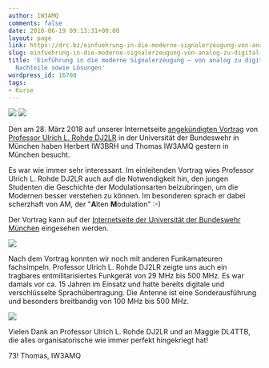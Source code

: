 ```yaml
---
author: IW3AMQ
comments: false
date: 2018-06-19 09:13:31+00:00
layout: page
link: https://drc.bz/einfuehrung-in-die-moderne-signalerzeugung-von-analog-zu-digital-vor-und-nachteile-sowie-loesungen-2/
slug: einfuehrung-in-die-moderne-signalerzeugung-von-analog-zu-digital-vor-und-nachteile-sowie-loesungen-2
title: 'Einführung in die moderne Signalerzeugung – von analog zu digital: Vor- und
  Nachteile sowie Lösungen'
wordpress_id: 16708
tags:
- Kurse
---
```


![](https://drc.bz/wp-content/uploads/2018/03/Siggen6.jpg) ![](https://drc.bz/wp-content/uploads/2018/03/signal_timing.png)

Den am 28. März 2018 auf unserer Internetseite [angekündigten Vortrag](https://drc.bz/einfuehrung-in-die-moderne-signalerzeugung-von-analog-zu-digital-vor-und-nachteile-sowie-loesungen/) von [Professor Ulrich L. Rohde DJ2LR](https://de.wikipedia.org/wiki/Ulrich_L._Rohde) in der Universität der Bundeswehr in München haben Herbert IW3BRH und Thomas IW3AMQ gestern in München besucht.

Es war wie immer sehr interessant. Im einleitenden Vortrag wies Professor Ulrich L. Rohde DJ2LR auch auf die Notwendigkeit hin, den jungen Studenten die Geschichte der Modulationsarten beizubringen, um die Modernen besser verstehen zu können. Im besonderen sprach er dabei scherzhaft von AM, der "**A**lten **M**odulation" :-)

Der Vortrag kann auf der [Internetseite der Universität der Bundeswehr München](https://www.unibw.de/technische-informatik/mitarbeiter/professoren/prof-dr-ing-habil-dr-h-c-mult-ulrich-l-rohde) eingesehen werden.

![](https://drc.bz/wp-content/uploads/2018/06/Professor-Rohde_Uni-Bundeswehr-München-1024x683.jpg)

Nach dem Vortrag konnten wir noch mit anderen Funkamateuren fachsimpeln. Professor Ulrich L. Rohde DJ2LR zeigte uns auch ein tragbares entmilitarisiertes Funkgerät von 29 MHz bis 500 MHz. Es war damals vor ca. 15 Jahren im Einsatz und hatte bereits digitale und verschlüsselte Sprachübertragung. Die Antenne ist eine Sonderausführung und besonders breitbandig von 100 MHz bis 500 MHz.

![](https://drc.bz/wp-content/uploads/2018/06/20180618_202757-1024x576.jpg)

Vielen Dank an Professor Ulrich L. Rohde DJ2LR und an Maggie DL4TTB, die alles organisatorische wie immer perfekt hingekriegt hat!

73! Thomas, IW3AMQ
